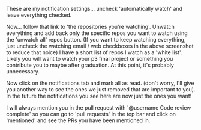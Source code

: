 These are my notification settings... uncheck 'automatically watch' and leave everything checked.



Now... follow that link to 'the repositories you're watching'.  Unwatch everything and add back only the specific repos you want to watch using the 'unwatch all' repos button.  (If you want to keep watching everything, just uncheck the watching email / web checkboxes in the above screenshot to reduce that noice)  I have a short list of repos I watch as a 'white list'.  Likely you will want to watch your p3 final project or something you contribute you to maybe after graduation.  At this point, it's probably unnecessary.



Now click on the notifications tab and mark all as read.  (don't worry, I'll give you another way to see the ones we just removed that are important to you).  In the future the notifications you see here are now just the ones you want!



I will always mention you in the pull request with '@username Code review complete' so you can go to 'pull requests' in the top bar and click on 'mentioned' and see the PRs you have been mentioned in.


